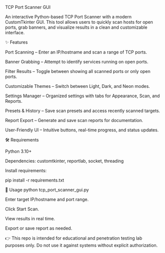TCP Port Scanner GUI

An interactive Python-based TCP Port Scanner with a modern CustomTkinter GUI. This tool allows users to quickly scan hosts for open ports, grab banners, and visualize results in a clean and customizable interface.

✨ Features

Port Scanning – Enter an IP/hostname and scan a range of TCP ports.

Banner Grabbing – Attempt to identify services running on open ports.

Filter Results – Toggle between showing all scanned ports or only open ports.

Customizable Themes – Switch between Light, Dark, and Neon modes.

Settings Manager – Organized settings with tabs for Appearance, Scan, and Reports.

Presets & History – Save scan presets and access recently scanned targets.

Report Export – Generate and save scan reports for documentation.

User-Friendly UI – Intuitive buttons, real-time progress, and status updates.

🛠 Requirements

Python 3.10+

Dependencies: customtkinter, reportlab, socket, threading

Install requirements:

pip install -r requirements.txt

🚀 Usage
python tcp_port_scanner_gui.py


Enter target IP/hostname and port range.

Click Start Scan.

View results in real time.

Export or save report as needed.

👉 This repo is intended for educational and penetration testing lab purposes only. Do not use it against systems without explicit authorization.
